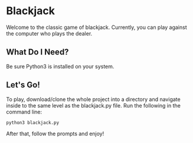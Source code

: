 # Blackjack

Welcome to the classic game of blackjack.  Currently, you can play against the computer who plays the dealer.

## What Do I Need?

Be sure Python3 is installed on your system.

## Let's Go!

To play, download/clone the whole project into a directory and navigate inside to the same level as the blackjack.py file.  Run the following in the command line:

```
python3 blackjack.py
```

After that, follow the prompts and enjoy!
